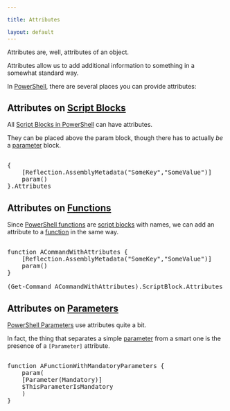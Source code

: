 ```yaml
---

title: Attributes

layout: default
---
```


Attributes are, well, attributes of an object.

Attributes allow us to add additional information to something in a somewhat standard way.

In [PowerShell](/PowerShell), there are several places you can provide attributes:

## Attributes on [Script Blocks](/PowerShell/ScriptBlock)

All [Script Blocks in PowerShell](/PowerShell/ScriptBlock) can have attributes.

They can be placed above the param block, though there has to actually _be_ a [parameter](/PowerShell/Parameters) block.

<pre><br/><span class='Magenta'>{</span><br/>&nbsp;&nbsp;&nbsp;&nbsp;<span class='Magenta'>[</span><span class='Output'>Reflection.AssemblyMetadata</span><span class='Magenta'>(</span><span class='Verbose'>"SomeKey"</span><span class='Magenta'>,</span><span class='Verbose'>"SomeValue"</span><span class='Magenta'>)</span><span class='Magenta'>]</span><br/>&nbsp;&nbsp;&nbsp;&nbsp;<span class='Verbose'>param</span><span class='Magenta'>(</span><span class='Magenta'>)</span><br/><span class='Magenta'>}</span><span class='Magenta'>.</span><span class='Output'>Attributes</span><br/></pre>

## Attributes on [Functions](/PowerShell/Functions)

Since [PowerShell functions](/PowerShell/Functions) are [script blocks](/PowerShell/ScriptBlock) with names, we can add an attribute to a [function](/PowerShell/Functions) in the same way.

<pre><br/><span class='Verbose'>function</span>&nbsp;<span class='Verbose'>ACommandWithAttributes</span>&nbsp;<span class='Magenta'>{</span><br/>&nbsp;&nbsp;&nbsp;&nbsp;<span class='Magenta'>[</span><span class='Output'>Reflection.AssemblyMetadata</span><span class='Magenta'>(</span><span class='Verbose'>"SomeKey"</span><span class='Magenta'>,</span><span class='Verbose'>"SomeValue"</span><span class='Magenta'>)</span><span class='Magenta'>]</span><br/>&nbsp;&nbsp;&nbsp;&nbsp;<span class='Verbose'>param</span><span class='Magenta'>(</span><span class='Magenta'>)</span><br/><span class='Magenta'>}</span><br/><br/><span class='Magenta'>(</span><span class='Warning'>Get-Command</span>&nbsp;<span class='Verbose'>ACommandWithAttributes</span><span class='Magenta'>)</span><span class='Magenta'>.</span><span class='Output'>ScriptBlock</span><span class='Magenta'>.</span><span class='Output'>Attributes</span><br/></pre>

## Attributes on [Parameters](/PowerShell/Parameters)

[PowerShell Parameters](/PowerShell/Parameters) use attributes quite a bit.

In fact, the thing that separates a simple [parameter](/PowerShell/Parameters) from a smart one is the presence of a `[Parameter]` attribute.

<pre><br/><span class='Verbose'>function</span>&nbsp;<span class='Verbose'>AFunctionWithMandatoryParameters</span>&nbsp;<span class='Magenta'>{</span><br/>&nbsp;&nbsp;&nbsp;&nbsp;<span class='Verbose'>param</span><span class='Magenta'>(</span><br/>&nbsp;&nbsp;&nbsp;&nbsp;<span class='Magenta'>[</span><span class='Output'>Parameter</span><span class='Magenta'>(</span><span class='Output'>Mandatory</span><span class='Magenta'>)</span><span class='Magenta'>]</span><br/>&nbsp;&nbsp;&nbsp;&nbsp;<span class='Warning'>$ThisParameterIsMandatory</span><br/>&nbsp;&nbsp;&nbsp;&nbsp;<span class='Magenta'>)</span><br/><span class='Magenta'>}</span><br/></pre>
